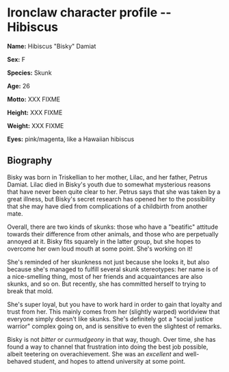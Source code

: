 # Ironclaw character profile -- Hibiscus

**Name:** Hibiscus "Bisky" Damiat

**Sex:** F

**Species:** Skunk

**Age:** 26

**Motto:** XXX FIXME

**Height:** XXX FIXME

**Weight:** XXX FIXME

**Eyes:** pink/magenta, like a Hawaiian hibiscus


## Biography

Bisky was born in Triskellian to her mother, Lilac, and her father, Petrus
Damiat.  Lilac died in Bisky's youth due to somewhat mysterious reasons that
have never been quite clear to her. Petrus says that she was taken by a
great illness, but Bisky's secret research has opened her to the possibility
that she may have died from complications of a childbirth from another mate.

Overall, there are two kinds of skunks: those who have a "beatific" attitude
towards their difference from other animals, and those who are perpetually
annoyed at it. Bisky fits squarely in the latter group, but she hopes to
overcome her own loud mouth at some point. She's working on it!

She's reminded of her skunkness not just because she looks it, but also
because she's managed to fulfill several skunk stereotypes: her name is of a
nice-smelling thing, most of her friends and acquaintances are also skunks,
and so on. But recently, she has committed herself to trying to break that
mold.

She's super loyal, but you have to work hard in order to gain that loyalty
and trust from her. This mainly comes from her (slightly warped) worldview
that everyone simply doesn't like skunks. She's definitely got a "social
justice warrior" complex going on, and is sensitive to even the slightest of
remarks.

Bisky is not _bitter_ or _curmudgeony_ in that way, though. Over time, she
has found a way to channel that frustration into doing the best job
possible, albeit teetering on overachievement. She was an *excellent* and
well-behaved student, and hopes to attend university at some point.

